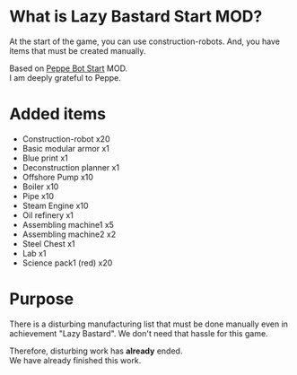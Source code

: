 # What is Lazy Bastard Start MOD?

At the start of the game, you can use construction-robots. And, you have items that must be created manually.

Based on [Peppe Bot Start](https://mods.factorio.com/mods/Peppe/PeppeBotStart) MOD.  
I am deeply grateful to Peppe.

# Added items

- Construction-robot x20
- Basic modular armor x1
- Blue print x1
- Deconstruction planner x1
- Offshore Pump x10
- Boiler x10
- Pipe x10
- Steam Engine x10
- Oil refinery x1
- Assembling machine1 x5
- Assembling machine2 x2
- Steel Chest x1
- Lab x1
- Science pack1 (red) x20

# Purpose

There is a disturbing manufacturing list that must be done manually even in achievement "Lazy Bastard". We don't need that hassle for this game.

Therefore, disturbing work has **already** ended.  
We have already finished this work.